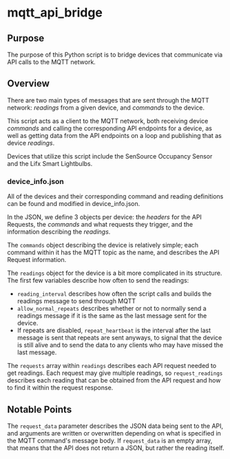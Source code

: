 # mqtt_api_bridge

## Purpose

The purpose of this Python script is to bridge devices that communicate via API calls to the MQTT network.

## Overview

There are two main types of messages that are sent through the MQTT network: *readings* from a given device, and *commands* to the device.

This script acts as a client to the MQTT network, both receiving device *commands* and calling the corresponding API endpoints for a device, as well as getting data from the API endpoints on a loop and publishing that as device *readings*.

Devices that utilize this script include the SenSource Occupancy Sensor and the Lifx Smart Lightbulbs.

### device_info.json

All of the devices and their corresponding command and reading definitions can be found and modified in device_info.json.

In the JSON, we define 3 objects per device: the *headers* for the API Requests, the *commands* and what requests they trigger, and the information describing the *readings*.

The `commands` object describing the device is relatively simple; each command within it has the MQTT topic as the name, and describes the API Request information.

The `readings` object for the device is a bit more complicated in its structure. The first few variables describe how often to send the readings:

* `reading_interval` describes how often the script calls and builds the readings message to send through MQTT
* `allow_normal_repeats` describes whether or not to normally send a readings message if it is the same as the last message sent for the device.
* If repeats are disabled, `repeat_heartbeat` is the interval after the last message is sent that repeats are sent anyways, to signal that the device is still alive and to send the data to any clients who may have missed the last message.

The `requests` array within `readings` describes each API request needed to get readings. Each request may give multiple readings, so `request_readings` describes each reading that can be obtained from the API request and how to find it within the request response.

## Notable Points

The `request_data` parameter describes the JSON data being sent to the API, and arguments are written or overwritten depending on what is specified in the MQTT command's message body. If `request_data` is an empty array, that means that the API does not return a JSON, but rather the reading itself.
